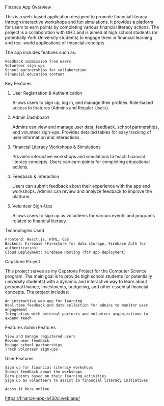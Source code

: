 
Finance App
Overview

This is a web-based application designed to promote financial literacy through interactive workshops and fun simulations. It provides a platform for users to earn points by completing various financial literacy actions. The project is a collaboration with GHD and is aimed at high school students (or potentially York University students) to engage them in financial learning and real-world applications of financial concepts.

The app includes features such as:

    Feedback submission from users
    Volunteer sign-ups
    School partnerships for collaboration
    Financial education content

Key Features
1. User Registration & Authentication

    Allows users to sign up, log in, and manage their profiles.
    Role-based access to features (Admins and Regular Users).

2. Admin Dashboard

    Admins can view and manage user data, feedback, school partnerships, and volunteer sign-ups.
    Provides detailed tables for easy tracking of user information and interactions.

3. Financial Literacy Workshops & Simulations

    Provides interactive workshops and simulations to teach financial literacy concepts.
    Users can earn points for completing educational actions.

4. Feedback & Interaction

    Users can submit feedback about their experience with the app and workshops.
    Admins can review and analyze feedback to improve the platform.

5. Volunteer Sign-Ups

    Allows users to sign up as volunteers for various events and programs related to financial literacy.

Technologies Used

    Frontend: React.js, HTML, CSS
    Backend: Firebase (Firestore for data storage, Firebase Auth for authentication)
    Cloud Deployment: Firebase Hosting (for app deployment)

Capstone Project

This project serves as my Capstone Project for the Computer Science program. The main goal is to provide high school students (or potentially university students) with a dynamic and interactive way to learn about personal finance, investments, budgeting, and other essential financial concepts. The project includes:

    An interactive web app for learning
    Real-time feedback and data collection for admins to monitor user engagement
    Integration with external partners and volunteer organizations to expand reach

Features
Admin Features

    View and manage registered users
    Review user feedback
    Manage school partnerships
    Track volunteer sign-ups

User Features

    Sign up for financial literacy workshops
    Submit feedback about the workshops
    Earn points based on their learning activities
    Sign up as volunteers to assist in financial literacy initiatives

    Acess it here online
   https://finance-app-a430d.web.app/


